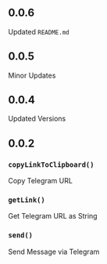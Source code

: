## 0.0.6
Updated `README.md`
## 0.0.5
Minor Updates
## 0.0.4
Updated Versions
## 0.0.2
### `copyLinkToClipboard()`
Copy Telegram URL 
### `getLink()`
Get Telegram URL as String 
### `send()`
Send Message via Telegram 
